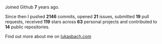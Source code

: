 Joined Github **7** years ago.

Since then I pushed **2146** commits, opened **21** issues, submitted **19** pull requests, received **119** stars across **63** personal projects and contributed to **14** public repositories.

Find out more about me on [lukasbach.com](https://lukasbach.com)
